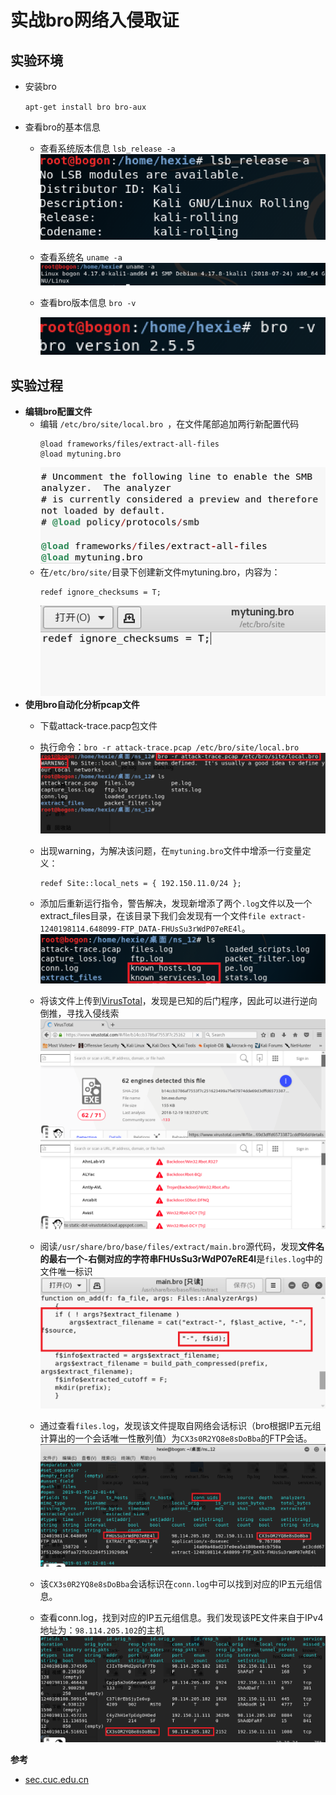 # 实战bro网络入侵取证
## 实验环境
- 安装bro

    ```apt-get install bro bro-aux```
- 查看bro的基本信息
    - 查看系统版本信息
    ```lsb_release -a ```
    ![image](images/系统版本信息.png)
    - 查看系统名
    ```uname -a ```![image](images/系统名.png)
    - 查看bro版本信息
    ```bro -v ```

        ![image](images/bro版本信息.png)
    
    
## 实验过程
- **编辑bro配置文件**
    - 编辑 ```/etc/bro/site/local.bro ```，在文件尾部追加两行新配置代码
        ```
        @load frameworks/files/extract-all-files
        @load mytuning.bro
        ```
        ![image](images/编辑bro配置文件.png)
    - 在```/etc/bro/site/```目录下创建新文件mytuning.bro，内容为：
        ```
        redef ignore_checksums = T;
        ```
        ![image](images/mytuning.png)
- **使用bro自动化分析pcap文件**
    - 下载attack-trace.pacp包文件
    - 执行命令：```bro -r attack-trace.pcap /etc/bro/site/local.bro```
    ![image](images/bro分析.png)
    - 出现warning，为解决该问题，在```mytuning.bro```文件中增添一行变量定义：
      ```
      redef Site::local_nets = { 192.150.11.0/24 };
      ```
    - 添加后重新运行指令，警告解决，发现新增添了两个```.log```文件以及一个extract_files目录，在该目录下我们会发现有一个文件```file extract-1240198114.648099-FTP_DATA-FHUsSu3rWdP07eRE4l```。
    ![image](images/警告解决.png)
    - 将该文件上传到[VirusTotal](https://www.virustotal.com/#/home/upload)，发现是已知的后门程序，因此可以进行逆向倒推，寻找入侵线索
    ![image](images/virustotal1.png)
    ![image](images/virustotal2.png)
    - 阅读```/usr/share/bro/base/files/extract/main.bro```源代码，发现**文件名的最右一个-右侧对应的字符串FHUsSu3rWdP07eRE4l**是```files.log```中的文件唯一标识
    ![image](images/源代码.png)
 
    - 通过查看```files.log```，发现该文件提取自网络会话标识（bro根据IP五元组计算出的一个会话唯一性散列值）为```CX3s0R2YQ8e8sDoBba```的FTP会话。
    ![image](images/files日志文件.png)
    - 该```CX3s0R2YQ8e8sDoBba```会话标识在```conn.log```中可以找到对应的IP五元组信息。
    - 查看conn.log，找到对应的IP五元组信息。我们发现该PE文件来自于IPv4地址为：```98.114.205.102```的主机
    ![image](images/conn日志文件.png)
    
    
    
    
**参考**
- [sec.cuc.edu.cn](https://sec.cuc.edu.cn/huangwei/textbook/ns/chap0x12/exp.html)


    
   
